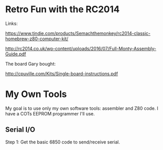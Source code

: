 # Retro Fun with the RC2014

Links:

https://www.tindie.com/products/Semachthemonkey/rc2014-classic-homebrew-z80-computer-kit/

http://rc2014.co.uk/wp-content/uploads/2016/07/Full-Monty-Assembly-Guide.pdf

The board Gary bought:

http://cpuville.com/Kits/Single-board-instructions.pdf

# My Own Tools

My goal is to use only my own software tools: assembler and Z80 code. I have a COTs EEPROM programmer I'll use.

## Serial I/O

Step 1: Get the basic 6850 code to send/receive serial.
